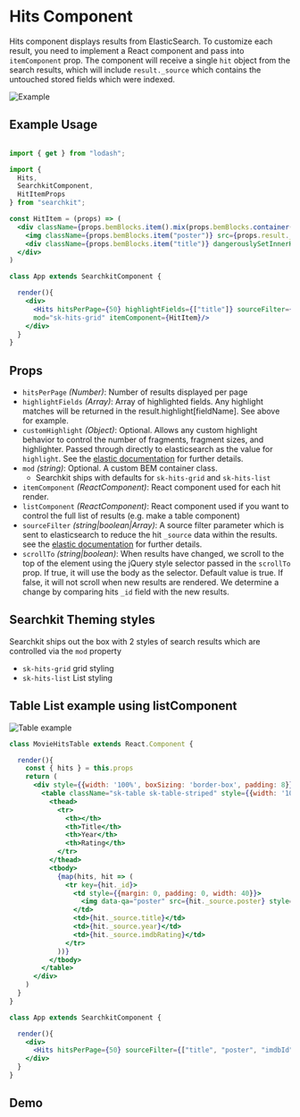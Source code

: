 # Hits Component
Hits component displays results from ElasticSearch. To customize each result, you need to implement a React component and pass into `itemComponent` prop.
The component will receive a single `hit` object from the search results, which will include `result._source` which contains the untouched stored fields which were indexed.

![Example](./assets/hits-grid.png)

## Example Usage

```jsx

import { get } from "lodash";

import {
  Hits,
  SearchkitComponent,
  HitItemProps
} from "searchkit";

const HitItem = (props) => (
  <div className={props.bemBlocks.item().mix(props.bemBlocks.container("item"))}>
    <img className={props.bemBlocks.item("poster")} src={props.result._source.poster}/>
    <div className={props.bemBlocks.item("title")} dangerouslySetInnerHTML={{__html: get(props.result,"highlight.title",props.result._source.title)}}></div>
  </div>
)

class App extends SearchkitComponent {

  render(){
    <div>
      <Hits hitsPerPage={50} highlightFields={["title"]} sourceFilter={["title", "poster", "imdbId"]}
      mod="sk-hits-grid" itemComponent={HitItem}/>
    </div>
  }
}
```

## Props
- `hitsPerPage` *(Number)*: Number of results displayed per page
- `highlightFields` *(Array<string>)*: Array of highlighted fields. Any highlight matches will be returned in the result.highlight[fieldName]. See above for example.
- `customHighlight` *(Object)*: Optional. Allows any custom highlight behavior to control the number of fragments, fragment sizes, and highlighter. Passed through directly to elasticsearch as the value for `highlight`. See the [elastic documentation](https://www.elastic.co/guide/en/elasticsearch/reference/current/search-request-highlighting.html) for further details.
- `mod` *(string)*: Optional. A custom BEM container class.
  - Searchkit ships with defaults for `sk-hits-grid` and `sk-hits-list`
- `itemComponent` *(ReactComponent)*: React component used for each hit render.
- `listComponent` *(ReactComponent)*: React component used if you want to control the full list of results (e.g. make a table component)
- `sourceFilter` *(string|boolean|Array<string>)*: A source filter parameter which is sent to elasticsearch to reduce the hit `_source` data within the results. see the [elastic documentation](https://www.elastic.co/guide/en/elasticsearch/reference/current/search-request-source-filtering.html) for further details.
- `scrollTo` *(string|boolean)*: When results have changed, we scroll to the top of the element using the jQuery style selector passed in the `scrollTo` prop. If true, it will use the body as the selector.  Default value is true. If false, it will not scroll when new results are rendered. We determine a change by comparing hits `_id` field with the new results.


## Searchkit Theming styles
Searchkit ships out the box with 2 styles of search results which are controlled via the `mod` property

- `sk-hits-grid` grid styling
- `sk-hits-list` List styling

## Table List example using listComponent

![Table example](./assets/hits-table.png)

```jsx
class MovieHitsTable extends React.Component {

  render(){
    const { hits } = this.props
    return (
      <div style={{width: '100%', boxSizing: 'border-box', padding: 8}}>
        <table className="sk-table sk-table-striped" style={{width: '100%', boxSizing: 'border-box'}}>
          <thead>
            <tr>
              <th></th>
              <th>Title</th>
              <th>Year</th>
              <th>Rating</th>
            </tr>
          </thead>
          <tbody>
            {map(hits, hit => (
              <tr key={hit._id}>
                <td style={{margin: 0, padding: 0, width: 40}}>
                  <img data-qa="poster" src={hit._source.poster} style={{width: 40}}/>
                </td>
                <td>{hit._source.title}</td>
                <td>{hit._source.year}</td>
                <td>{hit._source.imdbRating}</td>
              </tr>
            ))}
          </tbody>
        </table>
      </div>
    )
  }
}

class App extends SearchkitComponent {

  render(){
    <div>
      <Hits hitsPerPage={50} sourceFilter={["title", "poster", "imdbId", "imdbRating"]} listComponent={MovieHitsTable}/>
    </div>
  }
}
```

## Demo
[](codepen://searchkit/vLgLOw?height=800&theme=0)

